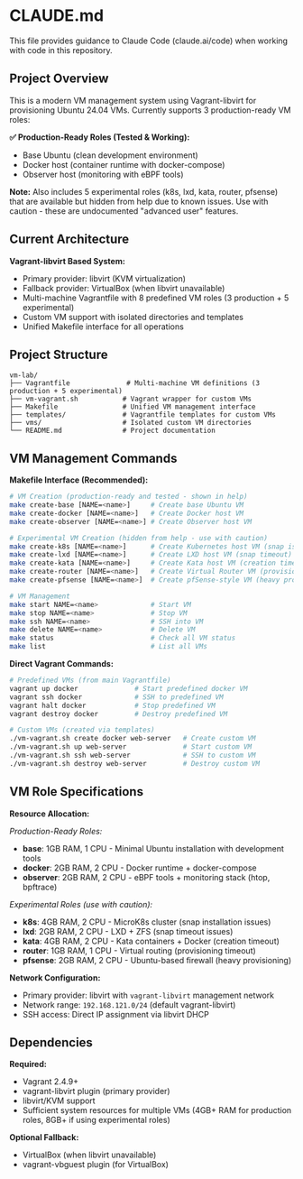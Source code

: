 # CLAUDE.md

This file provides guidance to Claude Code (claude.ai/code) when working with code in this repository.

## Project Overview

This is a modern VM management system using Vagrant-libvirt for provisioning Ubuntu 24.04 VMs. Currently supports 3 production-ready VM roles:

**✅ Production-Ready Roles (Tested & Working):**
- Base Ubuntu (clean development environment)
- Docker host (container runtime with docker-compose)
- Observer host (monitoring with eBPF tools)

**Note:** Also includes 5 experimental roles (k8s, lxd, kata, router, pfsense) that are available but hidden from help due to known issues. Use with caution - these are undocumented "advanced user" features.

## Current Architecture

**Vagrant-libvirt Based System:**

- Primary provider: libvirt (KVM virtualization)
- Fallback provider: VirtualBox (when libvirt unavailable)
- Multi-machine Vagrantfile with 8 predefined VM roles (3 production + 5 experimental)
- Custom VM support with isolated directories and templates
- Unified Makefile interface for all operations

## Project Structure

```text
vm-lab/
├── Vagrantfile              # Multi-machine VM definitions (3 production + 5 experimental)
├── vm-vagrant.sh           # Vagrant wrapper for custom VMs  
├── Makefile                # Unified VM management interface
├── templates/              # Vagrantfile templates for custom VMs
├── vms/                    # Isolated custom VM directories
└── README.md               # Project documentation
```

## VM Management Commands

**Makefile Interface (Recommended):**
```bash
# VM Creation (production-ready and tested - shown in help)
make create-base [NAME=<name>]     # Create base Ubuntu VM
make create-docker [NAME=<name>]   # Create Docker host VM  
make create-observer [NAME=<name>] # Create Observer host VM

# Experimental VM Creation (hidden from help - use with caution)
make create-k8s [NAME=<name>]      # Create Kubernetes host VM (snap issues)
make create-lxd [NAME=<name>]      # Create LXD host VM (snap timeout)
make create-kata [NAME=<name>]     # Create Kata host VM (creation timeout)
make create-router [NAME=<name>]   # Create Virtual Router VM (provisioning timeout)
make create-pfsense [NAME=<name>]  # Create pfSense-style VM (heavy provisioning)

# VM Management
make start NAME=<name>             # Start VM
make stop NAME=<name>              # Stop VM
make ssh NAME=<name>               # SSH into VM
make delete NAME=<name>            # Delete VM
make status                        # Check all VM status
make list                          # List all VMs
```

**Direct Vagrant Commands:**
```bash
# Predefined VMs (from main Vagrantfile)
vagrant up docker              # Start predefined docker VM
vagrant ssh docker             # SSH to predefined VM
vagrant halt docker            # Stop predefined VM
vagrant destroy docker         # Destroy predefined VM

# Custom VMs (created via templates)
./vm-vagrant.sh create docker web-server   # Create custom VM
./vm-vagrant.sh up web-server              # Start custom VM
./vm-vagrant.sh ssh web-server             # SSH to custom VM
./vm-vagrant.sh destroy web-server         # Destroy custom VM
```

## VM Role Specifications

**Resource Allocation:**

*Production-Ready Roles:*
- **base**: 1GB RAM, 1 CPU - Minimal Ubuntu installation with development tools
- **docker**: 2GB RAM, 2 CPU - Docker runtime + docker-compose
- **observer**: 2GB RAM, 2 CPU - eBPF tools + monitoring stack (htop, bpftrace)

*Experimental Roles (use with caution):*
- **k8s**: 4GB RAM, 2 CPU - MicroK8s cluster (snap installation issues)
- **lxd**: 2GB RAM, 2 CPU - LXD + ZFS (snap timeout issues)
- **kata**: 4GB RAM, 2 CPU - Kata containers + Docker (creation timeout)
- **router**: 1GB RAM, 1 CPU - Virtual routing (provisioning timeout)
- **pfsense**: 2GB RAM, 2 CPU - Ubuntu-based firewall (heavy provisioning)

**Network Configuration:**
- Primary provider: libvirt with `vagrant-libvirt` management network
- Network range: `192.168.121.0/24` (default vagrant-libvirt)
- SSH access: Direct IP assignment via libvirt DHCP

## Dependencies

**Required:**
- Vagrant 2.4.9+
- vagrant-libvirt plugin (primary provider)
- libvirt/KVM support
- Sufficient system resources for multiple VMs (4GB+ RAM for production roles, 8GB+ if using experimental roles)

**Optional Fallback:**
- VirtualBox (when libvirt unavailable)
- vagrant-vbguest plugin (for VirtualBox)
